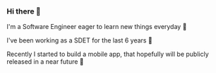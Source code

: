 ### Hi there 👋

I'm a Software Engineer eager to learn new things everyday 📖

I've been working as a SDET for the last 6 years 🤖

Recently I started to build a mobile app, that hopefully will be publicly released in a near future 📱

<!--
**falessa/falessa** is a ✨ _special_ ✨ repository because its `README.md` (this file) appears on your GitHub profile.

Here are some ideas to get you started:

- 🔭 I’m currently working on ...
- 🌱 I’m currently learning ...
- 👯 I’m looking to collaborate on ...
- 🤔 I’m looking for help with ...
- 💬 Ask me about ...
- 📫 How to reach me: ...
- 😄 Pronouns: ...
- ⚡ Fun fact: ...
-->
